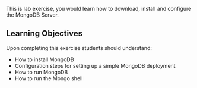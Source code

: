 This is lab exercise, you would learn how to download, install and configure the MongoDB Server.

## Learning Objectives
Upon completing this exercise students should understand:

* How to install MongoDB
* Configuration steps for setting up a simple MongoDB deployment
* How to run MongoDB
* How to run the Mongo shell